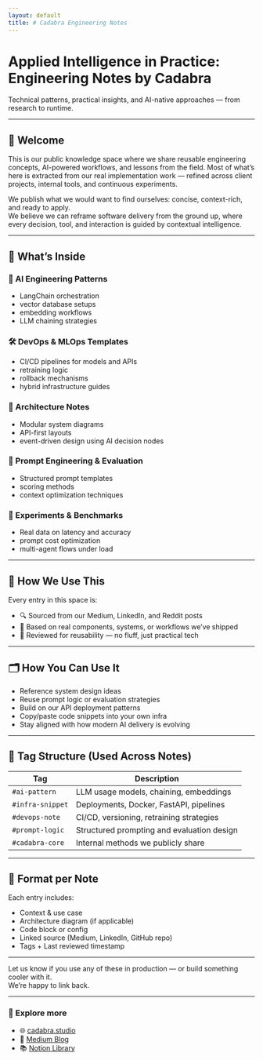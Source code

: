 ```yaml
---
layout: default
title: # Cadabra Engineering Notes
---
```


# Applied Intelligence in Practice: Engineering Notes by Cadabra

Technical patterns, practical insights, and AI-native approaches — from research to runtime.

---

## 👋 Welcome

This is our public knowledge space where we share reusable engineering concepts, AI-powered workflows, and lessons from the field.
Most of what’s here is extracted from our real implementation work — refined across client projects, internal tools, and continuous experiments.

We publish what we would want to find ourselves: concise, context-rich, and ready to apply.  
We believe we can reframe software delivery from the ground up, where every decision, tool, and interaction is guided by contextual intelligence.

---

## 📐 What’s Inside

### 🧠 AI Engineering Patterns
- LangChain orchestration  
- vector database setups  
- embedding workflows  
- LLM chaining strategies

### 🛠️ DevOps & MLOps Templates
- CI/CD pipelines for models and APIs  
- retraining logic  
- rollback mechanisms  
- hybrid infrastructure guides

### 🧩 Architecture Notes
- Modular system diagrams  
- API-first layouts  
- event-driven design using AI decision nodes

### 🎯 Prompt Engineering & Evaluation
- Structured prompt templates  
- scoring methods  
- context optimization techniques

### 🧪 Experiments & Benchmarks
- Real data on latency and accuracy  
- prompt cost optimization  
- multi-agent flows under load

---

## 🧭 How We Use This

Every entry in this space is:
- 🔍 Sourced from our Medium, LinkedIn, and Reddit posts  
- 🧱 Based on real components, systems, or workflows we’ve shipped  
- 🧾 Reviewed for reusability — no fluff, just practical tech

---

## 🗂️ How You Can Use It

- Reference system design ideas  
- Reuse prompt logic or evaluation strategies  
- Build on our API deployment patterns  
- Copy/paste code snippets into your own infra  
- Stay aligned with how modern AI delivery is evolving

---

## 📎 Tag Structure (Used Across Notes)

| Tag             | Description                                     |
|------------------|-------------------------------------------------|
| `#ai-pattern`     | LLM usage models, chaining, embeddings          |
| `#infra-snippet`  | Deployments, Docker, FastAPI, pipelines         |
| `#devops-note`    | CI/CD, versioning, retraining strategies        |
| `#prompt-logic`   | Structured prompting and evaluation design      |
| `#cadabra-core`   | Internal methods we publicly share              |

---

## 🧱 Format per Note

Each entry includes:
- Context & use case  
- Architecture diagram (if applicable)  
- Code block or config  
- Linked source (Medium, LinkedIn, GitHub repo)  
- Tags + Last reviewed timestamp

---

Let us know if you use any of these in production — or build something cooler with it.  
We’re happy to link back.

---

### 🔗 Explore more

- 🌐 [cadabra.studio](https://cadabra.studio/)
- 📰 [Medium Blog](https://cadabrastudio.medium.com/)
- 📚 [Notion Library](https://classy-sugar-6ff.notion.site/Cadabra-Insights-Applied-Intelligence-in-Practice-1f29b3e9140380749410ec1c04b383f2?pvs=4)
